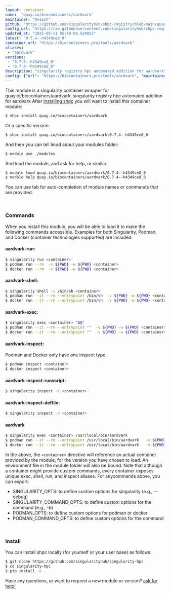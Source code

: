 ```yaml
---
layout: container
name:  "quay.io/biocontainers/aardvark"
maintainer: "@vsoch"
github: "https://github.com/singularityhub/shpc-registry/blob/main/quay.io/biocontainers/aardvark/container.yaml"
config_url: "https://raw.githubusercontent.com/singularityhub/shpc-registry/main/quay.io/biocontainers/aardvark/container.yaml"
updated_at: "2025-09-11 05:40:08.524053"
latest: "0.7.4--h4349ce8_0"
container_url: "https://biocontainers.pro/tools/aardvark"
aliases:
 - "aardvark"
versions:
 - "0.7.3--h4349ce8_0"
 - "0.7.4--h4349ce8_0"
description: "singularity registry hpc automated addition for aardvark"
config: {"url": "https://biocontainers.pro/tools/aardvark", "maintainer": "@vsoch", "description": "singularity registry hpc automated addition for aardvark", "latest": {"0.7.4--h4349ce8_0": "sha256:a474c90d66b249e802e2366341fb82212c2dcd9e4a80daf3b22db1c57ff278fd"}, "tags": {"0.7.3--h4349ce8_0": "sha256:bcac1d1cdd20da85b3d71aecb4349273879024cde2c57ec83ed4ee688bd13b52", "0.7.4--h4349ce8_0": "sha256:a474c90d66b249e802e2366341fb82212c2dcd9e4a80daf3b22db1c57ff278fd"}, "docker": "quay.io/biocontainers/aardvark", "aliases": {"aardvark": "/usr/local/bin/aardvark"}}
---
```


This module is a singularity container wrapper for quay.io/biocontainers/aardvark.
singularity registry hpc automated addition for aardvark
After [installing shpc](#install) you will want to install this container module:


```bash
$ shpc install quay.io/biocontainers/aardvark
```

Or a specific version:

```bash
$ shpc install quay.io/biocontainers/aardvark:0.7.4--h4349ce8_0
```

And then you can tell lmod about your modules folder:

```bash
$ module use ./modules
```

And load the module, and ask for help, or similar.

```bash
$ module load quay.io/biocontainers/aardvark/0.7.4--h4349ce8_0
$ module help quay.io/biocontainers/aardvark/0.7.4--h4349ce8_0
```

You can use tab for auto-completion of module names or commands that are provided.

<br>

### Commands

When you install this module, you will be able to load it to make the following commands accessible.
Examples for both Singularity, Podman, and Docker (container technologies supported) are included.

#### aardvark-run:

```bash
$ singularity run <container>
$ podman run --rm  -v ${PWD} -w ${PWD} <container>
$ docker run --rm  -v ${PWD} -w ${PWD} <container>
```

#### aardvark-shell:

```bash
$ singularity shell -s /bin/sh <container>
$ podman run --it --rm --entrypoint /bin/sh  -v ${PWD} -w ${PWD} <container>
$ docker run --it --rm --entrypoint /bin/sh  -v ${PWD} -w ${PWD} <container>
```

#### aardvark-exec:

```bash
$ singularity exec <container> "$@"
$ podman run --it --rm --entrypoint ""  -v ${PWD} -w ${PWD} <container> "$@"
$ docker run --it --rm --entrypoint ""  -v ${PWD} -w ${PWD} <container> "$@"
```

#### aardvark-inspect:

Podman and Docker only have one inspect type.

```bash
$ podman inspect <container>
$ docker inspect <container>
```

#### aardvark-inspect-runscript:

```bash
$ singularity inspect -r <container>
```

#### aardvark-inspect-deffile:

```bash
$ singularity inspect -d <container>
```


#### aardvark

```bash
$ singularity exec <container> /usr/local/bin/aardvark
$ podman run --it --rm --entrypoint /usr/local/bin/aardvark   -v ${PWD} -w ${PWD} <container> -c " $@"
$ docker run --it --rm --entrypoint /usr/local/bin/aardvark   -v ${PWD} -w ${PWD} <container> -c " $@"
```



In the above, the `<container>` directive will reference an actual container provided
by the module, for the version you have chosen to load. An environment file in the
module folder will also be bound. Note that although a container
might provide custom commands, every container exposes unique exec, shell, run, and
inspect aliases. For anycommands above, you can export:

 - SINGULARITY_OPTS: to define custom options for singularity (e.g., --debug)
 - SINGULARITY_COMMAND_OPTS: to define custom options for the command (e.g., -b)
 - PODMAN_OPTS: to define custom options for podman or docker
 - PODMAN_COMMAND_OPTS: to define custom options for the command

<br>

### Install

You can install shpc locally (for yourself or your user base) as follows:

```bash
$ git clone https://github.com/singularityhub/singularity-hpc
$ cd singularity-hpc
$ pip install -e .
```

Have any questions, or want to request a new module or version? [ask for help!](https://github.com/singularityhub/singularity-hpc/issues)